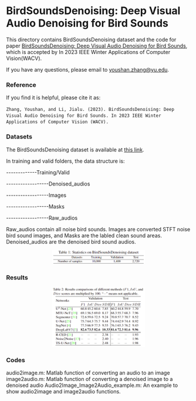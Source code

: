 # BirdSoundsDenoising: Deep Visual Audio Denoising for Bird Sounds

This directory contains BirdSoundsDenoising dataset and the code for paper [BirdSoundsDenoising: Deep Visual Audio Denoising for Bird Sounds](https://github.com/YoushanZhang/YoushanZhang.github.io/blob/master/files/BirdSoundsDenoising_Deep_Visual_Audio_Denoising_for_Bird_Sounds.pdf), which is accepted by In 2023 IEEE Winter Applications of Computer Vision(WACV).


If you have any questions, please email to youshan.zhang@yu.edu.
### Reference

If you find it is helpful, please cite it as:

`
Zhang, Youshan, and Li, Jialu. (2023). BirdSoundsDenoising: Deep Visual Audio Denoising for Bird Sounds. In 2023 IEEE Winter Applications of Computer Vision (WACV).
`

### Datasets
The BirdSoundsDenoising dataset is available at [this link](https://doi.org/10.5281/zenodo.7191406).

In training and valid folders, the data structure is:

-------------Training/Valid

------------------Denoised_audios

------------------Images

------------------Masks

------------------Raw_audios

Raw_audios contain all noise bird sounds. Images are converted STFT noise bird sound images, and Masks are the labled clean sound areas. Denoised_audios are the denoised bird sound audios.


<p align="center">
  <img src="./files/Sta.png" width="50%"> 
</p>

### Results

<p align="center">
  <img src="./files/re.png" width="50%"> 
</p>



### Codes

audio2image.m: Matlab function of converting an audio to an image
image2audio.m: Matlab function of converting a denoised image to a denoised audio 
Audio2Image_Image2Audio_example.m: An example to show audio2image and image2audio functions.

